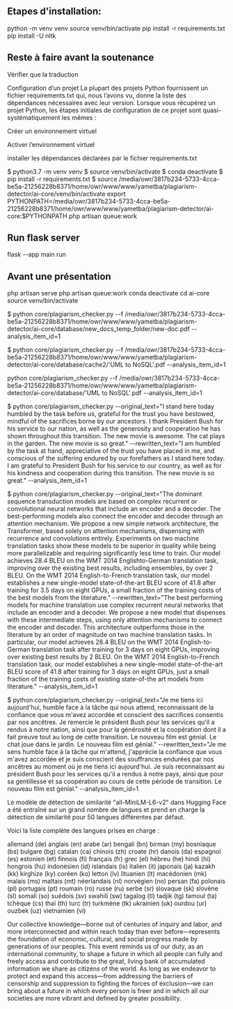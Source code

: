 ## Etapes d'installation:

python -m venv venv
source venv/bin/activate
pip install -r requirements.txt
pip install -U nltk


## Reste à faire avant la soutenance
Vérifier que la traduction


Configuration d’un projet
La plupart des projets Python fournissent un fichier requirements.txt qui, nous l’avons vu, donne la liste des dépendances nécessaires avec leur version. Lorsque vous récupérez un projet Python, les étapes initiales de configuration de ce projet sont quasi-systématiquement les mêmes :


Créer un environnement virtuel

Activer l’environnement virtuel

installer les dépendances déclarées par le fichier requirements.txt

$ python3.7 -m venv venv
$ source venv/bin/activate
$ conda deactivate
$ pip install -r requirements.txt
$ source /media/owr/3817b234-5733-4cca-be5a-21256228b8371/home/owr/www/www/yametba/plagiarism-detector/ai-core/venv/bin/activate
export PYTHONPATH=/media/owr/3817b234-5733-4cca-be5a-21256228b8371/home/owr/www/www/yametba/plagiarism-detector/ai-core:$PYTHONPATH
php artisan queue:work

## Run flask server
flask --app main run

## Avant une présentation
php artisan serve
php artisan queue:work
conda deactivate
cd ai-core
source venv/bin/activate

$ python core/plagiarism_checker.py --f /media/owr/3817b234-5733-4cca-be5a-21256228b8371/home/owr/www/www/yametba/plagiarism-detector/ai-core/database/new_docs_temp_folder/new-doc.pdf --analysis_item_id=1

$ python core/plagiarism_checker.py --f /media/owr/3817b234-5733-4cca-be5a-21256228b8371/home/owr/www/www/yametba/plagiarism-detector/ai-core/database/cache2/'UML to NoSQL'.pdf --analysis_item_id=1

python core/plagiarism_checker.py --f /media/owr/3817b234-5733-4cca-be5a-21256228b8371/home/owr/www/www/yametba/plagiarism-detector/ai-core/database/'UML to NoSQL'.pdf --analysis_item_id=1

$ python core/plagiarism_checker.py --original_text="I stand here today humbled by the task before us, grateful for the trust you have bestowed, mindful of the sacrifices borne by our ancestors. I thank President Bush for his service to our nation, as well as the generosity and cooperation he has shown throughout this transition. The new movie is awesome. The cat plays in the garden. The new movie is so great." --rewritten_text="I am humbled by the task at hand, appreciative of the trust you have placed in me, and conscious of the suffering endured by our forefathers as I stand here today. I am grateful to President Bush for his service to our country, as well as for his kindness and cooperation during this transition. The new movie is so great." --analysis_item_id=1

$ python core/plagiarism_checker.py --original_text="The dominant sequence transduction models are based on complex recurrent or convolutional neural networks that include an encoder and a decoder. The best-performing models also connect the encoder and decoder through an attention mechanism. We propose a new simple network architecture, the Transformer, based solely on attention mechanisms, dispensing with recurrence and convolutions entirely. Experiments on two machine translation tasks show these models to be superior in quality while being more parallelizable and requiring significantly less time to train. Our model achieves 28.4 BLEU on the WMT 2014 Englishto-German translation task, improving over the existing best results, including ensembles, by over 2 BLEU. On the WMT 2014 English-to-French translation task, our model establishes a new single-model state-of-the-art BLEU score of 41.8 after training for 3.5 days on eight GPUs, a small fraction of the training costs of the best models from the literature." --rewritten_text="The best performing models for machine translation use complex recurrent neural networks that include an encoder and a decoder. We propose a new model that dispenses with these intermediate steps, using only attention mechanisms to connect the encoder and decoder. This architecture outperforms those in the literature by an order of magnitude on two machine translation tasks. In particular, our model achieves 28.4 BLEU on the WMT 2014 English-to-German translation task after training for 3 days on eight GPUs, improving over existing best results by 2 BLEU. On the WMT 2014 English-to-French translation task, our model establishes a new single-model state-of-the-art BLEU score of 41.8 after training for 3 days on eight GPUs, just a small fraction of the training costs of existing state-of-the art models from literature." --analysis_item_id=1


$ python core/plagiarism_checker.py --original_text="Je me tiens ici aujourd'hui, humble face à la tâche qui nous attend, reconnaissant de la confiance que vous m'avez accordée et conscient des sacrifices consentis par nos ancêtres. Je remercie le président Bush pour les services qu'il a rendus à notre nation, ainsi que pour la générosité et la coopération dont il a fait preuve tout au long de cette transition. Le nouveau film est génial. Le chat joue dans le jardin. Le nouveau film est génial." --rewritten_text="Je me sens humble face à la tâche qui m'attend, j'apprécie la confiance que vous m'avez accordée et je suis conscient des souffrances endurées par nos ancêtres au moment où je me tiens ici aujourd'hui. Je suis reconnaissant au président Bush pour les services qu'il a rendus à notre pays, ainsi que pour sa gentillesse et sa coopération au cours de cette période de transition. Le nouveau film est génial." --analysis_item_id=1


Le modèle de détection de similarité "all-MiniLM-L6-v2" dans Hugging Face a été entraîné sur un grand nombre de langues et prend en charge la détection de similarité pour 50 langues différentes par défaut.

Voici la liste complète des langues prises en charge :

allemand (de)
anglais (en)
arabe (ar)
bengali (bn)
birman (my)
bosniaque (bs)
bulgare (bg)
catalan (ca)
chinois (zh)
croate (hr)
danois (da)
espagnol (es)
estonien (et)
finnois (fi)
français (fr)
grec (el)
hébreu (he)
hindi (hi)
hongrois (hu)
indonésien (id)
islandais (is)
italien (it)
japonais (ja)
kazakh (kk)
kirghize (ky)
coréen (ko)
letton (lv)
lituanien (lt)
macédonien (mk)
malais (ms)
maltais (mt)
néerlandais (nl)
norvégien (no)
persan (fa)
polonais (pl)
portugais (pt)
roumain (ro)
russe (ru)
serbe (sr)
slovaque (sk)
slovène (sl)
somali (so)
suédois (sv)
swahili (sw)
tagalog (tl)
tadjik (tg)
tamoul (ta)
tchèque (cs)
thaï (th)
turc (tr)
turkmène (tk)
ukrainien (uk)
ourdou (ur)
ouzbek (uz)
vietnamien (vi)




Our collective knowledge—borne out of centuries of inquiry and labor, and more interconnected and within reach today than ever before—represents the foundation of economic, cultural, and social progress made by generations of our peoples. This event reminds us of our duty, as an international community, to shape a future in which all people can fully and freely access and contribute to the great, living bank of accumulated information we share as citizens of the world. As long as we endeavor to protect and expand this access—from addressing the barriers of censorship and suppression to fighting the forces of exclusion—we can bring about a future in which every person is freer and in which all our societies are more vibrant and defined by greater possibility.


